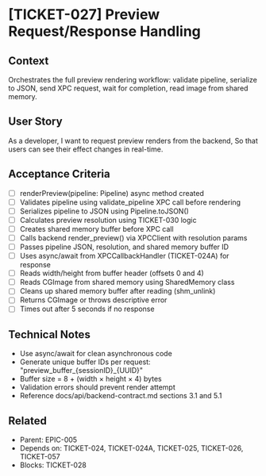 # [TICKET-027] Preview Request/Response Handling

## Context
Orchestrates the full preview rendering workflow: validate pipeline, serialize to JSON, send XPC request, wait for completion, read image from shared memory.

## User Story
As a developer,
I want to request preview renders from the backend,
So that users can see their effect changes in real-time.

## Acceptance Criteria
- [ ] renderPreview(pipeline: Pipeline) async method created
- [ ] Validates pipeline using validate_pipeline XPC call before rendering
- [ ] Serializes pipeline to JSON using Pipeline.toJSON()
- [ ] Calculates preview resolution using TICKET-030 logic
- [ ] Creates shared memory buffer before XPC call
- [ ] Calls backend render_preview() via XPCClient with resolution params
- [ ] Passes pipeline JSON, resolution, and shared memory buffer ID
- [ ] Uses async/await from XPCCallbackHandler (TICKET-024A) for response
- [ ] Reads width/height from buffer header (offsets 0 and 4)
- [ ] Reads CGImage from shared memory using SharedMemory class
- [ ] Cleans up shared memory buffer after reading (shm_unlink)
- [ ] Returns CGImage or throws descriptive error
- [ ] Times out after 5 seconds if no response

## Technical Notes
- Use async/await for clean asynchronous code
- Generate unique buffer IDs per request: "preview_buffer_{sessionID}_{UUID}"
- Buffer size = 8 + (width × height × 4) bytes
- Validation errors should prevent render attempt
- Reference docs/api/backend-contract.md sections 3.1 and 5.1

## Related
- Parent: EPIC-005
- Depends on: TICKET-024, TICKET-024A, TICKET-025, TICKET-026, TICKET-057
- Blocks: TICKET-028
